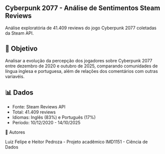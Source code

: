 ## Cyberpunk 2077 - Análise de Sentimentos Steam Reviews
Análise exploratória de 41.409 reviews do jogo Cyberpunk 2077 coletadas da Steam API.

## 🎯 Objetivo
Analisar a evolução da percepção dos jogadores sobre Cyberpunk 2077 entre dezembro de 2020 e outubro de 2025, comparando comunidades de língua inglesa e portuguesa, além de relações dos comentários com outras variavéis.

## 📊 Dados
- Fonte: Steam Reviews API
- Total: 41.409 reviews
- Idiomas: Inglês (83%) e Português (17%)
- Período: 10/12/2020 - 14/10/2025

👥 Autores

Luiz Felipe e Heitor Pedroza - Projeto acadêmico IMD1151 - Ciência de Dados